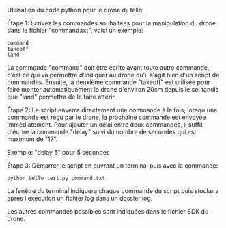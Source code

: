 Utilisation du code python pour le drone dji tello:

Étape 1:
Ecrivez les commandes souhaitées pour la manipulation du drone dans le fichier "command.txt", voici un exemple:

```
command
takeoff
land
```

La commande "command" doit être écrite avant toute autre commande, c'est ce qui va permettre d'indiquer au drone qu'il s'agit bien d'un script de commandes.
Ensuite, la deuxième commande "takeoff" est utilisée pour faire monter automatiquement le drone d'environ 20cm depuis le sol tandis que "land" permettra de le faire atterir.

Étape 2:
Le script enverra directement une commande à la fois, lorsqu'une commande est reçu par le drone, la prochaine commande est envoyée immédiatement.
Pour ajouter un délai entre deux commandes, il suffit d'écrire la commande "delay" suivi du nombre de secondes qui est maximum de "17".

Exemple: "delay 5"
pour 5 secondes

Étape 3:
Démarrer le script en ouvrant un terminal puis avec la commande:

```
python tello_test.py command.txt
```
La fenêtre du terminal indiquera chaque commande du script puis stockera apres l'execution un fichier log dans un dossier log.

Les autres commandes possibles sont indiquées dans le fichier SDK du drone.
